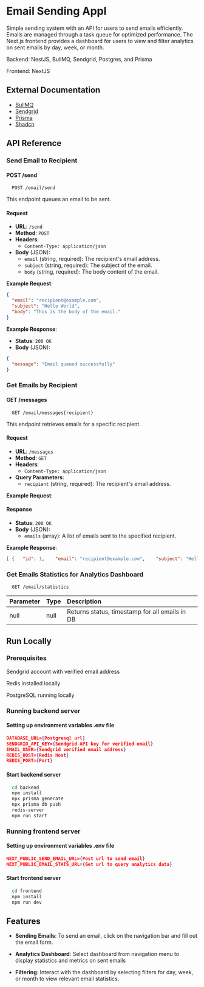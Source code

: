 
# Email Sending Appl




Simple sending system with an API for users to send emails efficiently. Emails are managed through a task queue for optimized performance. The Next.js frontend provides a dashboard for users to view and filter analytics on sent emails by day, week, or month.

Backend: NestJS, BullMQ, Sendgrid, Postgres, and Prisma

Frontend: NextJS
## External Documentation


- [BullMQ ](https://docs.bullmq.io/) 
- [Sendgrid ](https://www.twilio.com/docs/sendgrid/api-reference) 
- [Prisma ](https://www.prisma.io/docs/) 
- [Shadcn ](https://ui.shadcn.com/docs) 


## API Reference



### Send Email to Recipient

#### POST /send
```http
  POST /email/send
```

This endpoint queues an email to be sent.

#### Request

- **URL**: `/send`
- **Method**: `POST`
- **Headers**:
  - `Content-Type: application/json`
- **Body** (JSON):
  - `email` (string, required): The recipient's email address.
  - `subject` (string, required): The subject of the email.
  - `body` (string, required): The body content of the email.

**Example Request**:
```json
{
  "email": "recipient@example.com",
  "subject": "Hello World",
  "body": "This is the body of the email."
}
```

**Example Response**:

- **Status**: `200 OK`
- **Body** (JSON):
```json
{
  "message": "Email queued successfully"
}

```




### Get Emails by Recipient

#### GET /messages
```http
  GET /email/messages{recipient}
```

This endpoint retrieves emails for a specific recipient.

#### Request

- **URL**: `/messages`
- **Method**: `GET`
- **Headers**:
  - `Content-Type: application/json`
- **Query Parameters**:
  - `recipient` (string, required): The recipient's email address.

**Example Request**:




#### Response

- **Status**: `200 OK`
- **Body** (JSON):
  - `emails` (array): A list of emails sent to the specified recipient.

**Example Response**:
```json
[ {   "id": 1,    "email": "recipient@example.com",    "subject": "Hello World",    "body": "This is the body of the email.",    "status": "sent",    "createdAt": "2023-07-01T12:34:56.789Z"  },  {    "id": 2,    "email": "recipient@example.com",    "subject": "Another Email",    "body": "This is another email body.",    "status": "sent",    "createdAt": "2023-07-02T12:34:56.789Z"  }]
```


### Get Emails Statistics for Analytics Dashboard
```http
  GET /email/statistics
```

| Parameter | Type     | Description                       |
| :-------- | :------- | :-------------------------------- |
| null      | null | Returns status, timestamp for all emails in DB


## Run Locally

### Prerequisites
Sendgrid account with verified email address

Redis installed locally

PostgreSQL running locally




### Running backend server

#### Setting up environment variables .env file
``` JSON
DATABASE_URL={Postgresql url}
SENDGRID_API_KEY={Sendgrid API key for verified email}
EMAIL_USER={Sendgrid verified email address}
REDIS_HOST={Redis Host}
REDIS_PORT={Port}
``` 
#### Start backend server
```bash
  cd backend
  npm install
  npx prisma generate
  npx prisma db push
  redis-server
  npm run start
```

### Running frontend server

#### Setting up environment variables .env file
``` JSON
NEXT_PUBLIC_SEND_EMAIL_URL={Post url to send email}
NEXT_PUBLIC_EMAIL_STATS_URL={Get url to query analytics data}
``` 

#### Start frontend server

```bash
  cd frontend
  npm install
  npm run dev
```



## Features

- **Sending Emails**: To send an email, click on the navigation bar and fill out the email form.
- **Analytics Dashboard**: Select dashboard from navigation menu to display statistics and metrics on sent emails

- **Filtering**: Interact with the dashboard by selecting filters for day, week, or month to view relevant email statistics.


